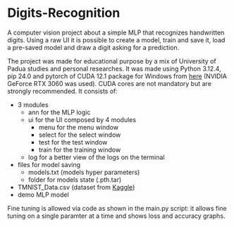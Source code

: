 # Digits-Recognition

A computer vision project about a simple MLP that recognizes handwritten digits. Using a raw UI it is possible to create a model, train and save it, load a pre-saved model and draw a digit asking for a prediction.

The project was made for educational purpose by a mix of University of Padua studies and personal researches.
It was made using Python 3.12.4, pip 24.0 and pytorch of CUDA 12.1 package for Windows from [here](https://pytorch.org) (NVIDIA GeForce RTX 3060 was used). CUDA cores are not mandatory but are strongly recommended. It consists of:
* 3 modules
  * ann for the MLP logic
  * ui for the UI composed by 4 modules
    * menu for the menu window
    * select for the select window
    * test for the test window
    * train for the training window
  * log for a better view of the logs on the terminal
* files for model saving
  * models.txt (models hyper parameters)
  * folder for models state (.pth.tar)
* TMNIST_Data.csv (dataset from [Kaggle](https://www.kaggle.com))
* demo MLP model

Fine tuning is allowed via code as shown in the main.py script: it allows fine tuning on a single paramter at a time and shows loss and accuracy graphs.
